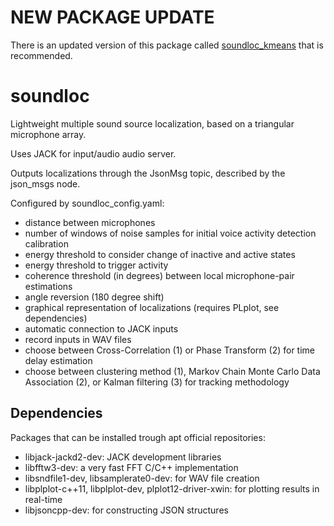 # NEW PACKAGE UPDATE
There is an updated version of this package called [soundloc_kmeans](https://github.com/balkce/soundloc_kmeans) that is recommended.

# soundloc
Lightweight multiple sound source localization, based on a triangular microphone array.

Uses JACK for input/audio audio server.

Outputs localizations through the JsonMsg topic, described by the json_msgs node.

Configured by soundloc_config.yaml:
* distance between microphones
* number of windows of noise samples for initial voice activity detection calibration
* energy threshold to consider change of inactive and active states
* energy threshold to trigger activity
* coherence threshold (in degrees) between local microphone-pair estimations
* angle reversion (180 degree shift)
* graphical representation of localizations (requires PLplot, see dependencies)
* automatic connection to JACK inputs
* record inputs in WAV files
* choose between Cross-Correlation (1) or Phase Transform (2) for time delay estimation
* choose between clustering method (1), Markov Chain Monte Carlo Data Association (2), or Kalman filtering (3) for tracking methodology

## Dependencies
Packages that can be installed trough apt official repositories:
* libjack-jackd2-dev: JACK development libraries
* libfftw3-dev: a very fast FFT C/C++ implementation
* libsndfile1-dev, libsamplerate0-dev: for WAV file creation
* libplplot-c++11, libplplot-dev, plplot12-driver-xwin: for plotting results in real-time
* libjsoncpp-dev: for constructing JSON structures

